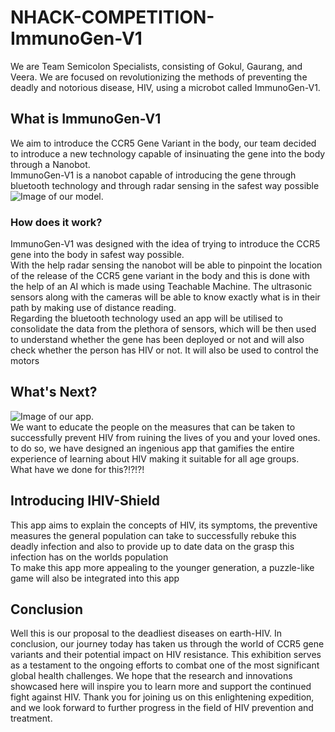 # NHACK-COMPETITION-ImmunoGen-V1
We are Team Semicolon Specialists, consisting of Gokul, Gaurang, and Veera. We are focused on revolutionizing the methods of preventing the deadly and notorious disease, HIV, using a microbot called ImmunoGen-V1. 
## What is ImmunoGen-V1 
We aim to introduce the CCR5 Gene Variant in the body,
our team decided to introduce a new technology capable of insinuating the gene into the body through a Nanobot.
<br>
ImmunoGen-V1 is a nanobot capable of introducing the gene through bluetooth technology and through radar sensing in the safest way possible 
<br>
![Image of our model.](https://i.postimg.cc/FRyzYT8C/Screenshot-20240501-192750-Chrome.jpg)
### How does it work?
ImmunoGen-V1 was designed with the idea of trying to introduce the CCR5 gene into the body in safest way possible.
<br>
With the help radar sensing the nanobot will be able to pinpoint the location of the release of the CCR5 gene variant in the body and this is done with the help of an AI which is made using Teachable Machine. The ultrasonic sensors along with the cameras will be able to know exactly what is in their path by making use of distance reading.
<br>
Regarding the bluetooth technology used an app will be utilised to consolidate the data from the plethora of sensors, which will be then used to understand whether the gene has been deployed or not and will also check whether the person has HIV or not. It will also be used to control the motors
## What's Next?
![Image of our app.](https://i.imghippo.com/files/xIdKV1714578211.jpg)
<br>
We want to educate the people on the measures that can be taken to successfully prevent HIV from ruining the lives of you and your loved ones. to do so, we have designed an ingenious app that gamifies the entire experience of learning about HIV making it suitable for all age groups.
<br>
What have we done for this?!?!?! 
## Introducing IHIV-Shield
This app aims to explain the concepts of HIV, its symptoms, the preventive measures the general population can take to successfully rebuke this deadly infection and also to provide up to date data on the grasp this infection has on the worlds population 
<br>
To make this app more appealing to the younger generation, a puzzle-like game will also be integrated into this app
## Conclusion
Well this is our proposal to the deadliest diseases on earth-HIV. In conclusion, our journey today has taken us through the world of CCR5 gene variants and their potential impact on HIV resistance. This exhibition serves as a testament to the ongoing efforts to combat one of the most significant global health challenges. We hope that the research and innovations showcased here will inspire you to learn more and support the continued fight against HIV. Thank you for joining us on this enlightening expedition, and we look forward to further progress in the field of HIV prevention and treatment.










